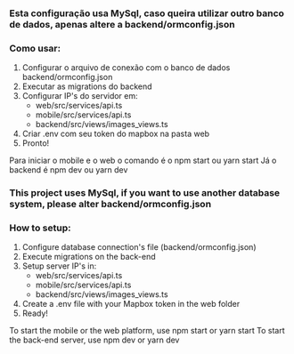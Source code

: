 ### Esta configuração usa MySql, caso queira utilizar outro banco de dados, apenas altere a backend/ormconfig.json 
### Como usar:

1. Configurar o arquivo de conexão com o banco de dados backend/ormconfig.json
2. Executar as migrations do backend
3. Configurar IP's do servidor em:
    * web/src/services/api.ts
    * mobile/src/services/api.ts 
    * backend/src/views/images_views.ts
4. Criar .env com seu token do mapbox na pasta web
5. Pronto!

Para iniciar o mobile e o web o comando é o npm start ou yarn start
Já o backend é npm dev ou yarn dev

### This project uses MySql, if you want to use another database system, please alter backend/ormconfig.json 
### How to setup:

1. Configure database connection's file (backend/ormconfig.json)
2. Execute migrations on the back-end
3. Setup server IP's in:
    * web/src/services/api.ts
    * mobile/src/services/api.ts 
    * backend/src/views/images_views.ts
4. Create a .env file with your Mapbox token in the web folder
5. Ready!

To start the mobile or the web platform, use npm start or yarn start
To start the back-end server, use npm dev or yarn dev
